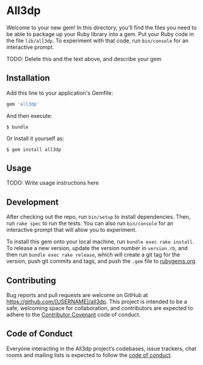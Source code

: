 # All3dp

Welcome to your new gem! In this directory, you'll find the files you need to be able to package up your Ruby library into a gem. Put your Ruby code in the file `lib/all3dp`. To experiment with that code, run `bin/console` for an interactive prompt.

TODO: Delete this and the text above, and describe your gem

## Installation

Add this line to your application's Gemfile:

```ruby
gem 'all3dp'
```

And then execute:

    $ bundle

Or install it yourself as:

    $ gem install all3dp

## Usage

TODO: Write usage instructions here

## Development

After checking out the repo, run `bin/setup` to install dependencies. Then, run `rake spec` to run the tests. You can also run `bin/console` for an interactive prompt that will allow you to experiment.

To install this gem onto your local machine, run `bundle exec rake install`. To release a new version, update the version number in `version.rb`, and then run `bundle exec rake release`, which will create a git tag for the version, push git commits and tags, and push the `.gem` file to [rubygems.org](https://rubygems.org).

## Contributing

Bug reports and pull requests are welcome on GitHub at https://github.com/[USERNAME]/all3dp. This project is intended to be a safe, welcoming space for collaboration, and contributors are expected to adhere to the [Contributor Covenant](http://contributor-covenant.org) code of conduct.

## Code of Conduct

Everyone interacting in the All3dp project’s codebases, issue trackers, chat rooms and mailing lists is expected to follow the [code of conduct](https://github.com/[USERNAME]/all3dp/blob/master/CODE_OF_CONDUCT.md).
